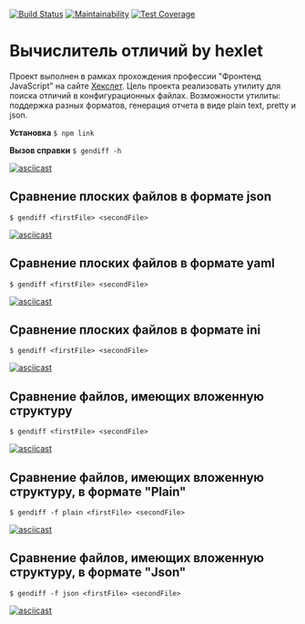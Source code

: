 [![Build Status](https://travis-ci.com/1ocke/frontend-project-lvl2.svg?branch=master)](https://travis-ci.com/1ocke/frontend-project-lvl2)
[![Maintainability](https://api.codeclimate.com/v1/badges/bd780c263f070201781e/maintainability)](https://codeclimate.com/github/1ocke/frontend-project-lvl2/maintainability)
[![Test Coverage](https://api.codeclimate.com/v1/badges/bd780c263f070201781e/test_coverage)](https://codeclimate.com/github/1ocke/frontend-project-lvl2/test_coverage)

# Вычислитель отличий by hexlet

Проект выполнен в рамках прохождения профессии "Фронтенд JavaScript" на сайте [Хекслет](https://ru.hexlet.io/).
Цель проекта реализовать утилиту для поиска отличий в конфигурационных файлах. Возможности утилиты: поддержка разных форматов, генерация отчета в виде plain text, pretty и json.

**Установка**
```$ npm link```

**Вызов справки**
```$ gendiff -h```

[![asciicast](https://asciinema.org/a/7rJVKTWPdoT9rbPb9TK0LgfHp.svg)](https://asciinema.org/a/7rJVKTWPdoT9rbPb9TK0LgfHp)

## Сравнение плоских файлов в формате json

```$ gendiff <firstFile> <secondFile>```

[![asciicast](https://asciinema.org/a/rhD9q0SMsC7dsInEdO0svxcp2.svg)](https://asciinema.org/a/rhD9q0SMsC7dsInEdO0svxcp2)

## Сравнение плоских файлов в формате yaml

```$ gendiff <firstFile> <secondFile>```

[![asciicast](https://asciinema.org/a/rceNPT2iiDxs8YbMLtUbcfsfn.svg)](https://asciinema.org/a/rceNPT2iiDxs8YbMLtUbcfsfn)

## Сравнение плоских файлов в формате ini

```$ gendiff <firstFile> <secondFile>```

[![asciicast](https://asciinema.org/a/qLC7ff53sOp1emXRv3HwywMg7.svg)](https://asciinema.org/a/qLC7ff53sOp1emXRv3HwywMg7)

## Сравнение файлов, имеющих вложенную структуру

```$ gendiff <firstFile> <secondFile>```

[![asciicast](https://asciinema.org/a/BxmkPOlYfjTksVhni1xUq4BUO.svg)](https://asciinema.org/a/BxmkPOlYfjTksVhni1xUq4BUO)

## Сравнение файлов, имеющих вложенную структуру, в формате "Plain"

```$ gendiff -f plain <firstFile> <secondFile>```

[![asciicast](https://asciinema.org/a/7BOhk7FoBwjm6iDyJh7rMFZzO.svg)](https://asciinema.org/a/7BOhk7FoBwjm6iDyJh7rMFZzO)

## Сравнение файлов, имеющих вложенную структуру, в формате "Json"

```$ gendiff -f json <firstFile> <secondFile>```

[![asciicast](https://asciinema.org/a/GiQIWcF6FMR4FoyE14ysql0gS.svg)](https://asciinema.org/a/GiQIWcF6FMR4FoyE14ysql0gS)